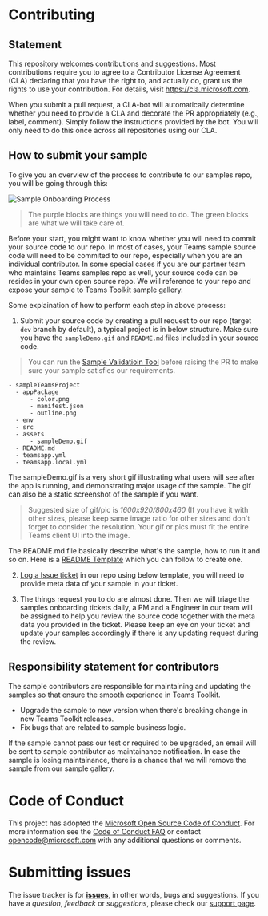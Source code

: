 # Contributing

## Statement
This repository welcomes contributions and suggestions. Most contributions require you to
agree to a Contributor License Agreement (CLA) declaring that you have the right to,
and actually do, grant us the rights to use your contribution. For details, visit
https://cla.microsoft.com.

When you submit a pull request, a CLA-bot will automatically determine whether you need
to provide a CLA and decorate the PR appropriately (e.g., label, comment). Simply follow the
instructions provided by the bot. You will only need to do this once across all repositories using our CLA.

## How to submit your sample
To give you an overview of the process to contribute to our samples repo, you will be going through this:

![Sample Onboarding Process](../assets/contributing_process.png)

> The purple blocks are things you will need to do.
> The green blocks are what we will take care of.

Before your start, you might want to know whether you will need to commit your source code to our repo. In most of cases, your Teams sample source code will need to be commited to our repo, especially when you are an individual contributor. In some special cases if you are our partner team who maintains Teams samples repo as well, your source code can be resides in your own open source repo. We will reference to your repo and expose your sample to Teams Toolkit sample gallery.

Some explaination of how to perform each step in above process:
1. Submit your source code by creating a pull request to our repo (target `dev` branch by default), a typical project is in below structure. Make sure you have the `sampleDemo.gif` and `README.md` files included in your source code. 

> You can run the [Sample Validatioin Tool](https://github.com/OfficeDev/TeamsFx-Samples/tree/dev/validation-tool) before raising the PR to make sure your sample satisfies our requirements.

```
- sampleTeamsProject
  - appPackage 
      - color.png
      - manifest.json
      - outline.png 
  - env 
  - src 
  - assets
      - sampleDemo.gif
  - README.md
  - teamsapp.yml 
  - teamsapp.local.yml
```
The sampleDemo.gif is a very short gif illustrating what users will see after the app is running, and demonstrating major usage of the sample. The gif can also be a static screenshot of the sample if you want.
> Suggested size of gif/pic is *1600x920/800x460* (If you have it with other sizes, please keep same image ratio for other sizes and don't forget to consider the resolution. Your gif or pics must fit the entire Teams client UI into the image.

The README.md file basically describe what's the sample, how to run it and so on. Here is a [README Template](https://github.com/OfficeDev/TeamsFx-Samples/blob/zhany-readme-template/README_template.md) which you can follow to create one.

2. [Log a Issue ticket](https://github.com/OfficeDev/TeamsFx-Samples/issues/new?assignees=summzhan&labels=&projects=&template=new-sample-onboard-request.md&title=%5BSample+Onboard+Request%5D+Your+sample+name) in our repo using below template, you will need to provide meta data of your sample in your ticket.

3. The things request you to do are almost done. Then we will triage the samples onboarding tickets daily, a PM and a Engineer in our team will be assigned to help you review the source code together with the meta data you provided in the ticket. Please keep an eye on your ticket and update your samples accordingly if there is any updating request during the review.

## Responsibility statement for contributors

 The sample contributors are responsible for maintaining and updating the samples so that ensure the smooth experience in Teams Toolkit. 

- Upgrade the sample to new version when there's breaking change in new Teams Toolkit releases.
- Fix bugs that are related to sample business logic.

If the sample cannot pass our test or required to be upgraded, an email will be sent to sample contributor as maintainance notification. In case the sample is losing maintainance, there is a chance that we will remove the sample from our sample gallery.
   
# Code of Conduct

This project has adopted the [Microsoft Open Source Code of Conduct](https://opensource.microsoft.com/codeofconduct/).
For more information see the [Code of Conduct FAQ](https://opensource.microsoft.com/codeofconduct/faq/)
or contact [opencode@microsoft.com](mailto:opencode@microsoft.com) with any additional questions or comments.

# Submitting issues

The issue tracker is for **[issues](https://github.com/OfficeDev/TeamsFx-Samples/issues)**, in other words, bugs and suggestions.
If you have a *question*, *feedback* or *suggestions*, please check our [support page](https://docs.microsoft.com/microsoftteams/platform/feedback).
